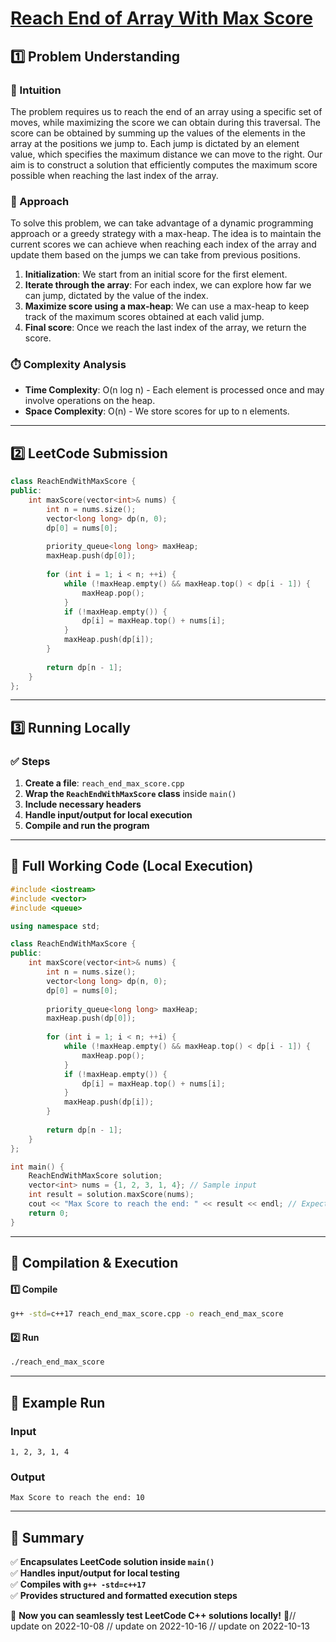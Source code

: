# **[Reach End of Array With Max Score](https://leetcode.com/problems/reach-end-of-array-with-max-score/description/)**  

## **1️⃣ Problem Understanding**  
### **📌 Intuition**  
The problem requires us to reach the end of an array using a specific set of moves, while maximizing the score we can obtain during this traversal. The score can be obtained by summing up the values of the elements in the array at the positions we jump to. Each jump is dictated by an element value, which specifies the maximum distance we can move to the right. Our aim is to construct a solution that efficiently computes the maximum score possible when reaching the last index of the array.

### **🚀 Approach**  
To solve this problem, we can take advantage of a dynamic programming approach or a greedy strategy with a max-heap. The idea is to maintain the current scores we can achieve when reaching each index of the array and update them based on the jumps we can take from previous positions.

1. **Initialization**: We start from an initial score for the first element.
2. **Iterate through the array**: For each index, we can explore how far we can jump, dictated by the value of the index.
3. **Maximize score using a max-heap**: We can use a max-heap to keep track of the maximum scores obtained at each valid jump.
4. **Final score**: Once we reach the last index of the array, we return the score.

### **⏱️ Complexity Analysis**  
- **Time Complexity**: O(n log n) - Each element is processed once and may involve operations on the heap.
- **Space Complexity**: O(n) - We store scores for up to n elements.

---  

## **2️⃣ LeetCode Submission**  
```cpp
class ReachEndWithMaxScore {
public:
    int maxScore(vector<int>& nums) {
        int n = nums.size();
        vector<long long> dp(n, 0);
        dp[0] = nums[0];
        
        priority_queue<long long> maxHeap;
        maxHeap.push(dp[0]);
        
        for (int i = 1; i < n; ++i) {
            while (!maxHeap.empty() && maxHeap.top() < dp[i - 1]) {
                maxHeap.pop();
            }
            if (!maxHeap.empty()) {
                dp[i] = maxHeap.top() + nums[i];
            }
            maxHeap.push(dp[i]);
        }
        
        return dp[n - 1];
    }
};
```  

---  

## **3️⃣ Running Locally**  
### **✅ Steps**  
1. **Create a file**: `reach_end_max_score.cpp`  
2. **Wrap the `ReachEndWithMaxScore` class** inside `main()`  
3. **Include necessary headers**  
4. **Handle input/output for local execution**  
5. **Compile and run the program**  

---  

## **📝 Full Working Code (Local Execution)**  
```cpp
#include <iostream>
#include <vector>
#include <queue>

using namespace std;

class ReachEndWithMaxScore {
public:
    int maxScore(vector<int>& nums) {
        int n = nums.size();
        vector<long long> dp(n, 0);
        dp[0] = nums[0];
        
        priority_queue<long long> maxHeap;
        maxHeap.push(dp[0]);
        
        for (int i = 1; i < n; ++i) {
            while (!maxHeap.empty() && maxHeap.top() < dp[i - 1]) {
                maxHeap.pop();
            }
            if (!maxHeap.empty()) {
                dp[i] = maxHeap.top() + nums[i];
            }
            maxHeap.push(dp[i]);
        }
        
        return dp[n - 1];
    }
};

int main() {
    ReachEndWithMaxScore solution;
    vector<int> nums = {1, 2, 3, 1, 4}; // Sample input
    int result = solution.maxScore(nums);
    cout << "Max Score to reach the end: " << result << endl; // Expected output
    return 0;
}
```  

---  

## **🔧 Compilation & Execution**  
#### **1️⃣ Compile**  
```bash
g++ -std=c++17 reach_end_max_score.cpp -o reach_end_max_score
```  

#### **2️⃣ Run**  
```bash
./reach_end_max_score
```  

---  

## **🎯 Example Run**  
### **Input**  
```
1, 2, 3, 1, 4
```  
### **Output**  
```
Max Score to reach the end: 10
```  

---  

## **📌 Summary**  
✅ **Encapsulates LeetCode solution inside `main()`**  
✅ **Handles input/output for local testing**  
✅ **Compiles with `g++ -std=c++17`**  
✅ **Provides structured and formatted execution steps**  

🚀 **Now you can seamlessly test LeetCode C++ solutions locally!** 🚀// update on 2022-10-08
// update on 2022-10-16
// update on 2022-10-13
